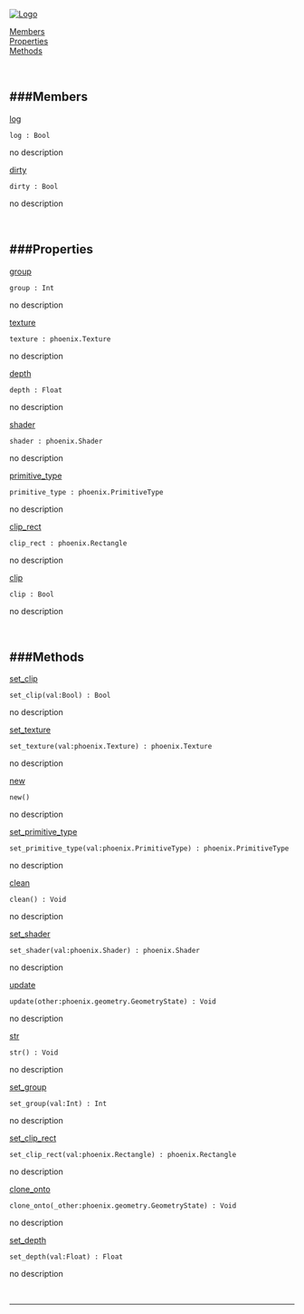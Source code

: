 
[![Logo](http://luxeengine.com/images/logo.png)](index.html)


[Members](#Members)   
[Properties](#Properties)   
[Methods](#Methods)   


&nbsp;   

<a class="lift" name="Members" ></a>
###Members   
---
<a class="lift" name="log" href="#log">log</a>



    log : Bool

<span class="small_desc_flat"> no description </span>   

<a class="lift" name="dirty" href="#dirty">dirty</a>



    dirty : Bool

<span class="small_desc_flat"> no description </span>   

&nbsp;   

<a class="lift" name="Properties" ></a>
###Properties   
---
<a class="lift" name="group" href="#group">group</a>



    group : Int

<span class="small_desc_flat"> no description </span>   

<a class="lift" name="texture" href="#texture">texture</a>



    texture : phoenix.Texture

<span class="small_desc_flat"> no description </span>   

<a class="lift" name="depth" href="#depth">depth</a>



    depth : Float

<span class="small_desc_flat"> no description </span>   

<a class="lift" name="shader" href="#shader">shader</a>



    shader : phoenix.Shader

<span class="small_desc_flat"> no description </span>   

<a class="lift" name="primitive_type" href="#primitive_type">primitive_type</a>



    primitive_type : phoenix.PrimitiveType

<span class="small_desc_flat"> no description </span>   

<a class="lift" name="clip_rect" href="#clip_rect">clip_rect</a>



    clip_rect : phoenix.Rectangle

<span class="small_desc_flat"> no description </span>   

<a class="lift" name="clip" href="#clip">clip</a>



    clip : Bool

<span class="small_desc_flat"> no description </span>   

&nbsp;   

<a class="lift" name="Methods" ></a>
###Methods   
---
<a class="lift" name="set_clip" href="#set_clip">set_clip</a>



    set_clip(val:Bool) : Bool

<span class="small_desc_flat"> no description </span>   

<a class="lift" name="set_texture" href="#set_texture">set_texture</a>



    set_texture(val:phoenix.Texture) : phoenix.Texture

<span class="small_desc_flat"> no description </span>   

<a class="lift" name="new" href="#new">new</a>



    new() 

<span class="small_desc_flat"> no description </span>   

<a class="lift" name="set_primitive_type" href="#set_primitive_type">set_primitive_type</a>



    set_primitive_type(val:phoenix.PrimitiveType) : phoenix.PrimitiveType

<span class="small_desc_flat"> no description </span>   

<a class="lift" name="clean" href="#clean">clean</a>



    clean() : Void

<span class="small_desc_flat"> no description </span>   

<a class="lift" name="set_shader" href="#set_shader">set_shader</a>



    set_shader(val:phoenix.Shader) : phoenix.Shader

<span class="small_desc_flat"> no description </span>   

<a class="lift" name="update" href="#update">update</a>



    update(other:phoenix.geometry.GeometryState) : Void

<span class="small_desc_flat"> no description </span>   

<a class="lift" name="str" href="#str">str</a>



    str() : Void

<span class="small_desc_flat"> no description </span>   

<a class="lift" name="set_group" href="#set_group">set_group</a>



    set_group(val:Int) : Int

<span class="small_desc_flat"> no description </span>   

<a class="lift" name="set_clip_rect" href="#set_clip_rect">set_clip_rect</a>



    set_clip_rect(val:phoenix.Rectangle) : phoenix.Rectangle

<span class="small_desc_flat"> no description </span>   

<a class="lift" name="clone_onto" href="#clone_onto">clone_onto</a>



    clone_onto(_other:phoenix.geometry.GeometryState) : Void

<span class="small_desc_flat"> no description </span>   

<a class="lift" name="set_depth" href="#set_depth">set_depth</a>



    set_depth(val:Float) : Float

<span class="small_desc_flat"> no description </span>   



&nbsp;
&nbsp;
&nbsp;

---  


&nbsp;   
&nbsp;   